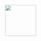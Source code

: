 <a href="https://yogasuryajayadi.web.app"><img src="https://avatars2.githubusercontent.com/u/67197603?s=460&u=56a00c583a2d1f45984bd734a80ab9eae9598479&v=4" width=100 align=center></a>

<!--
**jayadisyoga/jayadisyoga** is a ✨ _special_ ✨ repository because its `README.md` (this file) appears on your GitHub profile.

Here are some ideas to get you started:

- 🔭 I’m currently working on ...
- 🌱 I’m currently learning ...
- 👯 I’m looking to collaborate on ...
- 🤔 I’m looking for help with ...
- 💬 Ask me about ...
- 📫 How to reach me: ...
- 😄 Pronouns: ...
- ⚡ Fun fact: ...
-->
